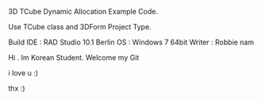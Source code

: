 3D TCube Dynamic Allocation Example Code.


Use TCube class and 3DForm Project Type.

Build 
IDE : RAD Studio 10.1 Berlin
OS  : Windows 7 64bit
Writer : Robbie nam



Hi . Im Korean Student.
Welcome my Git 

i love u :)

thx :)